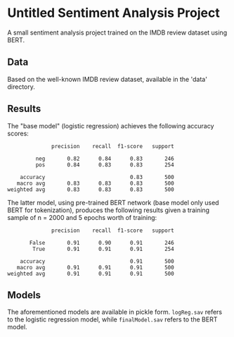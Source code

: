 # Untitled Sentiment Analysis Project

A small sentiment analysis project trained on the IMDB review dataset using BERT.

## Data

Based on the well-known IMDB review dataset, available in the 'data' directory.

## Results

The "base model" (logistic regression) achieves the following accuracy scores:

```
              precision    recall  f1-score   support

         neg       0.82      0.84      0.83       246
         pos       0.84      0.83      0.83       254

    accuracy                           0.83       500
   macro avg       0.83      0.83      0.83       500
weighted avg       0.83      0.83      0.83       500
```

The latter model, using pre-trained BERT network (base model only used BERT for tokenization), produces the following results given a training sample of n = 2000 and 5 epochs worth of training:

```
              precision    recall  f1-score   support

       False       0.91      0.90      0.91       246
        True       0.91      0.91      0.91       254

    accuracy                           0.91       500
   macro avg       0.91      0.91      0.91       500
weighted avg       0.91      0.91      0.91       500
```

## Models

The aforementioned models are available in pickle form. `logReg.sav` refers to the logistic regression model, while `finalModel.sav` refers to the BERT model.
